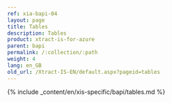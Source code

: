 ```yaml
---
ref: xia-bapi-04
layout: page
title: Tables
description: Tables
product: xtract-is-for-azure
parent: bapi
permalink: /:collection/:path
weight: 4
lang: en_GB
old_url: /Xtract-IS-EN/default.aspx?pageid=tables
---
```

{% include _content/en/xis-specific/bapi/tables.md %}
